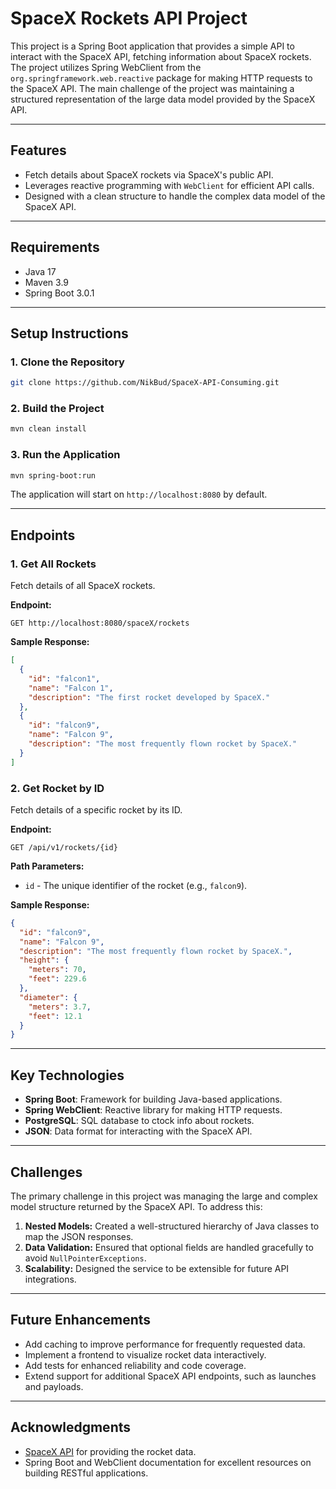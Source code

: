 # SpaceX Rockets API Project

This project is a Spring Boot application that provides a simple API to interact with the SpaceX API, fetching information about SpaceX rockets. The project utilizes Spring WebClient from the `org.springframework.web.reactive` package for making HTTP requests to the SpaceX API. The main challenge of the project was maintaining a structured representation of the large data model provided by the SpaceX API.

---

## Features

- Fetch details about SpaceX rockets via SpaceX's public API.
- Leverages reactive programming with `WebClient` for efficient API calls.
- Designed with a clean structure to handle the complex data model of the SpaceX API.

---

## Requirements

- Java 17
- Maven 3.9
- Spring Boot 3.0.1

---

## Setup Instructions

### 1. Clone the Repository
```bash
git clone https://github.com/NikBud/SpaceX-API-Consuming.git
```

### 2. Build the Project
```bash
mvn clean install
```

### 3. Run the Application
```bash
mvn spring-boot:run
```

The application will start on `http://localhost:8080` by default.

---

## Endpoints

### 1. Get All Rockets
Fetch details of all SpaceX rockets.

**Endpoint:**
```http
GET http://localhost:8080/spaceX/rockets
```

**Sample Response:**
```json
[
  {
    "id": "falcon1",
    "name": "Falcon 1",
    "description": "The first rocket developed by SpaceX."
  },
  {
    "id": "falcon9",
    "name": "Falcon 9",
    "description": "The most frequently flown rocket by SpaceX."
  }
]
```

### 2. Get Rocket by ID
Fetch details of a specific rocket by its ID.

**Endpoint:**
```http
GET /api/v1/rockets/{id}
```

**Path Parameters:**
- `id` - The unique identifier of the rocket (e.g., `falcon9`).

**Sample Response:**
```json
{
  "id": "falcon9",
  "name": "Falcon 9",
  "description": "The most frequently flown rocket by SpaceX.",
  "height": {
    "meters": 70,
    "feet": 229.6
  },
  "diameter": {
    "meters": 3.7,
    "feet": 12.1
  }
}
```

---

## Key Technologies

- **Spring Boot**: Framework for building Java-based applications.
- **Spring WebClient**: Reactive library for making HTTP requests.
- **PostgreSQL**: SQL database to ctock info about rockets.
- **JSON**: Data format for interacting with the SpaceX API.

---

## Challenges

The primary challenge in this project was managing the large and complex model structure returned by the SpaceX API. To address this:

1. **Nested Models:** Created a well-structured hierarchy of Java classes to map the JSON responses.
2. **Data Validation:** Ensured that optional fields are handled gracefully to avoid `NullPointerExceptions`.
3. **Scalability:** Designed the service to be extensible for future API integrations.

---

## Future Enhancements

- Add caching to improve performance for frequently requested data.
- Implement a frontend to visualize rocket data interactively.
- Add tests for enhanced reliability and code coverage.
- Extend support for additional SpaceX API endpoints, such as launches and payloads.

---

## Acknowledgments

- [SpaceX API](https://docs.spacexdata.com/) for providing the rocket data.
- Spring Boot and WebClient documentation for excellent resources on building RESTful applications.

